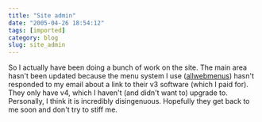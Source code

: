 ```yaml
---
title: "Site admin"
date: "2005-04-26 18:54:12"
tags: [imported]
category: blog
slug: site_admin
---
```


So I actually have been doing a bunch of work on the site. The main area hasn't been updated because the menu system I use (<a href="https://www.likno.com">allwebmenus</a>) hasn't responded to my email about a link to their v3 software (which I paid for). They only have v4, which I haven't (and didn't want to) upgrade to. Personally, I think it is incredibly disingenuous. Hopefully they get back to me soon and don't try to stiff me.
